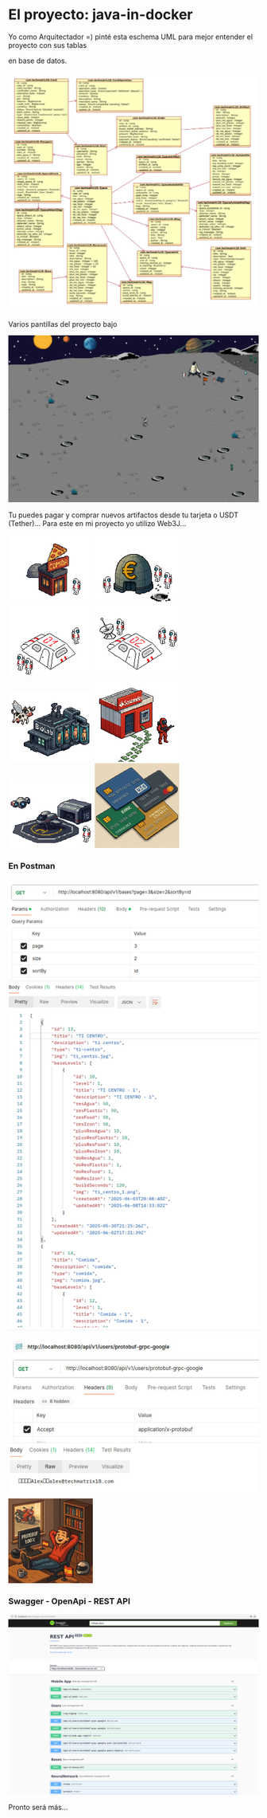 # El proyecto: java-in-docker

Yo como Arquitectador =) pinté esta eschema UML para mejor entender el proyecto con sus tablas

en base de datos. 

<img src="./src/main/resources/mystatic/eschemas/photo_2025-07-09_23-05-17.jpg" title="Eschema las tablas con relaciones" />

Varios pantillas del proyecto bajo

<a href="/makklays/java-in-docker/blob/main/src/main/resources/mystatic/images/fons/fon11.png">
    <img src="./src/main/resources/mystatic/images/fons/fon11.png" />
</a>

Tu puedes pagar y comprar nuevos artifactos desde tu tarjeta o USDT (Tether)... Para este en mi proyecto yo utilizo Web3J...

<p align="left">
    <img src="./src/main/resources/mystatic/images/bases_for_upload/comida_1.png" width="170" />
    <img src="./src/main/resources/mystatic/images/bases_for_upload/banco_2.png" width="170" />
    <img src="./src/main/resources/mystatic/images/bases_for_upload/base1_2.png" width="170" />
    <img src="./src/main/resources/mystatic/images/bases_for_upload/base1_3.png" width="170" />
    <img src="./src/main/resources/mystatic/images/bases_for_upload/lab_1.png" width="170" />
    <img src="./src/main/resources/mystatic/images/bases_for_upload/banco_3.png" width="170" />
    <img src="./src/main/resources/mystatic/images/bases_for_upload/hangar_1.png" width="170" />
    <img src="./src/main/resources/mystatic/images/bases_for_upload/cards.jpg" width="170" />
</p>

### En Postman

<img src="./src/main/resources/mystatic/eschemas/04-07-2025-23-28.png" />
<img src="./src/main/resources/mystatic/eschemas/photo_2025-07-08_19-56-55.jpg" />
<br/>
<img src="./src/main/resources/mystatic/images/protobuf/1000000109.png" width="170" />
<!--img src="./src/main/resources/mystatic/images/protobuf/1000000106.png" width="170" /-->

### Swagger - OpenApi - REST API 

<img src="./src/main/resources/mystatic/images/protobuf/swagger-mob.png" width="800" />

Pronto será más... 

